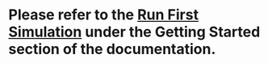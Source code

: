 <!-- TODO by MH revise and make sure content is up to date -->

# Please refer to the [Run First Simulation](../getting-started/run-first-simulation.md)  under the Getting Started section of the documentation.
